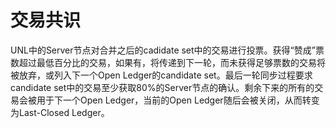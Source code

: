 # 交易共识

UNL中的Server节点对合并之后的cadidate set中的交易进行投票。获得“赞成”票数超过最低百分比的交易，如果有，将传递到下一轮，而未获得足够票数的交易将被放弃，或列入下一个Open Ledger的candidate set。最后一轮同步过程要求candidate set中的交易至少获取80%的Server节点的确认。剩余下来的所有的交易会被用于下一个Open Ledger，当前的Open Ledger随后会被关闭，从而转变为Last-Closed Ledger。